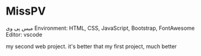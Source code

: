 # MissPV
میس پی وی
Environment: HTML, CSS, JavaScript, Bootstrap, FontAwesome
Editor: vscode

my second web project. it's better that my first project, much better
